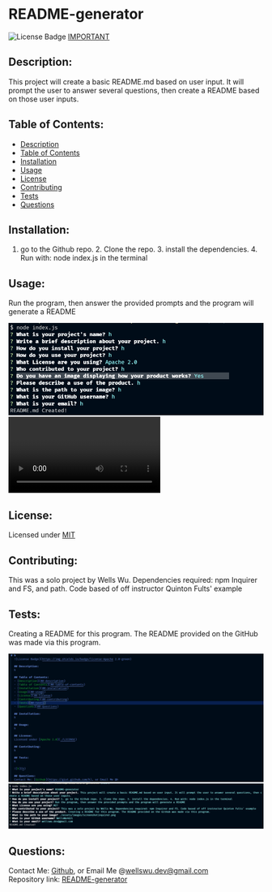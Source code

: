 # README-generator  
  ![License Badge](https://img.shields.io/badge/license-MIT-green)
  [IMPORTANT](https://www.youtube.com/watch?v=dQw4w9WgXcQ)
  
  ## Description:  
  This project will create a basic README.md based on user input. It will prompt the user to answer several questions, then create a README based on those user inputs. 

  ## Table of Contents:  
  - [Description](##-description)
  - [Table of Contents](##-table-of-contents)
  - [Installation](##-installation)
  - [Usage](##-usage)
  - [License](##-license)
  - [Contributing](##-contributing)
  - [Tests](##-tests)
  - [Questions](##-questions)

  ## Installation:  
  1. go to the Github repo. 2. Clone the repo. 3. install the dependencies. 4. Run with: node index.js in the terminal

  ## Usage:  
  Run the program, then answer the provided prompts and the program will generate a README

  ![README-generator](./assets/images/screenshotinquirer.png)
  ![README-generator Video](./assets/images/videotutorial.mp4)
  
  ## License:  
  Licensed under [MIT](./LICENSE)
  
  ## Contributing:  
  This was a solo project by Wells Wu. Dependencies required: npm Inquirer and FS, and path. Code based of off instructor Quinton Fults' example
  
  ## Tests:  
  Creating a README for this program. The README provided on the GitHub was made via this program.

  ![README-generator](./assets/images/screenshothtml.png)  
  ![This README](./assets/images/READMEcreation.png)
  
  ## Questions:  
  Contact Me: [Github](https://gist.github.com/WellsWu4621), or Email Me @wellswu.dev@gmail.com  
  Repository link: [README-generator](https://github.com/WellsWu4621/README-generator)


